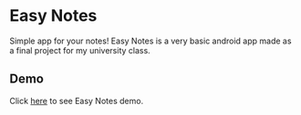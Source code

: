 # Easy Notes
Simple app for your notes!
Easy Notes is a very basic android app made as a final project for my university class.

## Demo
Click [here](https://kamilagalka99.wixsite.com/simplenotes) to see Easy Notes demo.
